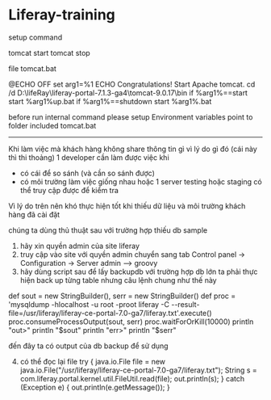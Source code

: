 # Liferay-training

setup command 

tomcat start
tomcat stop

file tomcat.bat

@ECHO OFF
set arg1=%1
ECHO Congratulations! Start Apache tomcat.
cd /d D:\lifeRay\liferay-portal-7.1.3-ga4\tomcat-9.0.17\bin
if %arg1%==start start %arg1%up.bat
if %arg1%==shutdown start %arg1%.bat

before run internal command please setup  Environment variables point to folder included tomcat.bat

--------------------------

Khi làm việc mà khách hàng không share thông tin gì vì lý do gì đó (cái này thì thi thoảng)
1 developer cần làm được việc khi
 - có cái để so sánh (và cần so sánh được)
 - có môi trường làm việc giống nhau hoặc 1 server testing hoặc staging có thể truy cập được để kiểm tra
 
 Vì lý do trên nên khó thực hiện tốt khi thiếu dữ liệu và môi trường khách hàng đã cài đặt
 
 chúng ta dùng thủ thuật sau với trường hợp thiếu db sample
 1. hãy xin quyền admin của site liferay
 2. truy cập vào site với quyền admin chuyển sang tab Control panel -> Configuration -> Server admin --> groovy
 3. hãy dùng script sau để lấy backupdb
   với trường hợp db lớn ta phải thực hiện back up từng table
   nhưng câu lệnh chung như thế này

def sout = new StringBuilder(), serr = new StringBuilder()
def proc = 'mysqldump -hlocalhost -u root -proot liferay -C --result-file=/usr/liferay/liferay-ce-portal-7.0-ga7/liferay.txt'.execute()
proc.consumeProcessOutput(sout, serr)
proc.waitForOrKill(10000)
println "out>"
println "$sout"
println "err>"
println "$serr"

đến đây ta có output của db backup để sử dụng

4. có thể đọc lại file
try {
	java.io.File file = new java.io.File("/usr/liferay/liferay-ce-portal-7.0-ga7/liferay.txt");
	String s = com.liferay.portal.kernel.util.FileUtil.read(file);
	out.println(s);
} catch (Exception e) {
	out.println(e.getMessage());
}


